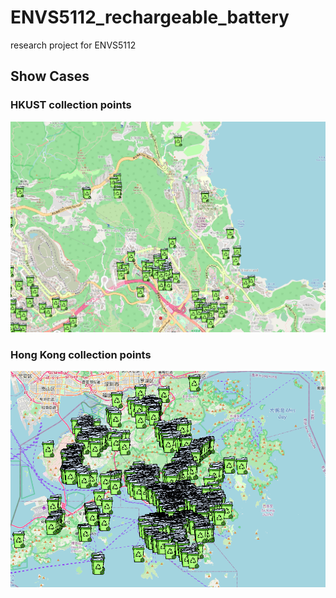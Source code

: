 # ENVS5112_rechargeable_battery
research project for ENVS5112

## Show Cases

### HKUST collection points

<p align="center">
  <img width="712pix" src="images/hkust_collection_points.png">
</p>

### Hong Kong collection points
<p align="center">
  <img width="712pix" src="images/hongkong_collection_points.png">
</p>